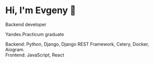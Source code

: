 # Hi, I'm Evgeny 👋 

Backend developer

Yandex.Practicum graduate

Backend: Python, Django, Django REST Framework, Celery, Docker, Aiogram.</br>
Frontend: JavaScript, React

